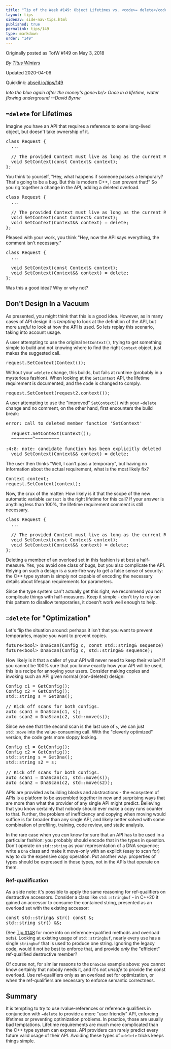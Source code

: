 ```yaml
---
title: "Tip of the Week #149: Object Lifetimes vs. <code>= delete</code>"
layout: tips
sidenav: side-nav-tips.html
published: true
permalink: tips/149
type: markdown
order: "149"
---
```


Originally posted as TotW #149 on May 3, 2018

*By [Titus Winters](mailto:titus@cs.ucr.edu)*

Updated 2020-04-06

Quicklink: [abseil.io/tips/149](https://abseil.io/tips/149)


*Into the blue again after the money's gone&lt;br/&gt; Once in a lifetime, water
flowing underground --David Byrne*

## <code>=delete</code> for Lifetimes

Imagine you have an API that requires a reference to some long-lived object, but
doesn't take ownership of it.

<pre class="prettyprint lang-cpp code">
class Request {
  ...

  // The provided Context must live as long as the current Request.
  void SetContext(const Context& context);
};
</pre>

You think to yourself, "Hey, what happens if someone passes a temporary? That's
going to be a bug. But this is modern C++, I can prevent that!" So you rig
together a change in the API, adding a deleted overload.

<pre class="prettyprint lang-cpp code">
class Request {
  ...

  // The provided Context must live as long as the current Request.
  void SetContext(const Context& context);
  void SetContext(Context&& context) = delete;
};
</pre>

Pleased with your work, you think "Hey, now the API says everything, the comment
isn't necessary."

<pre class="prettyprint lang-cpp code">
class Request {
  ...

  void SetContext(const Context& context);
  void SetContext(Context&& context) = delete;
};
</pre>

Was this a good idea? Why or why not?

## Don't Design In a Vacuum

As presented, you might think that this is a good idea. However, as in many
cases of API design it is *tempting* to look at the definition of the API, but
more *useful* to look at how the API is used. So lets replay this scenario,
taking into account usage.

A user attempting to use the original `SetContext()`, trying to get something
simple to build and not knowing where to find the right `Context` object, just
makes the suggested call.

<pre class="prettyprint lang-cpp code">
request.SetContext(Context());
</pre>

Without your `=delete` change, this builds, but fails at runtime (probably in a
mysterious fashion). When looking at the `SetContext` API, the lifetime
requirement is documented, and the code is changed to comply.

<pre class="prettyprint lang-cpp code">
request.SetContext(request2.context());
</pre>

A user attempting to use the "improved" `SetContext()` with your `=delete`
change and no comment, on the other hand, first encounters the build break:

<pre class="prettyprint code">
error: call to deleted member function 'SetContext'

  request.SetContext(Context());
  ~~~~~~~~^~~~~~~~~~

<source>:4:8: note: candidate function has been explicitly deleted
  void SetContext(Context&& context) = delete;
</pre>

The user then thinks "Well, I can't pass a temporary", but having no information
about the actual requirement, what is the most likely fix?

<pre class="prettyprint lang-cpp code">
Context context;
request.SetContext(context);
</pre>

Now, the crux of the matter: How likely is it that the scope of the new
automatic variable `context` is the right lifetime for this call? If your answer
is anything less than 100%, the lifetime requirement comment is still necessary.

<pre class="prettyprint lang-cpp code">
class Request {
  ...

  // The provided Context must live as long as the current Request.
  void SetContext(const Context& context);
  void SetContext(Context&& context) = delete;
};
</pre>

Deleting a member of an overload set in this fashion is at best a half-measure.
Yes, you avoid one class of bugs, but you also complicate the API. Relying on
such a design is a sure-fire way to get a false sense of security: the C++ type
system is simply not capable of encoding the necessary details about lifespan
requirements for parameters.

Since the type system can't actually get this right, we recommend you not
complicate things with half-measures. Keep it simple - don't try to rely on this
pattern to disallow temporaries, it doesn't work well enough to help.

## <code>=delete</code> for "Optimization"

Let's flip the situation around: perhaps it isn't that you want to prevent
temporaries, maybe you want to prevent copies.

<pre class="prettyprint lang-cpp code">
future&lt;bool&gt; DnaScan(Config c, const std::string& sequence) = delete;
future&lt;bool&gt; DnaScan(Config c, std::string&& sequence);
</pre>

How likely is it that a caller of your API will never need to keep their value?
If you cannot be 100% sure that you know exactly how your API will be used, this
is a recipe for annoying your users. Consider making copies and invoking such an
API given normal (non-deleted) design:

<pre class="prettyprint lang-cpp code">
Config c1 = GetConfig();
Config c2 = GetConfig();
std::string s = GetDna();

// Kick off scans for both configs.
auto scan1 = DnaScan(c1, s);
auto scan2 = DnaScan(c2, std::move(s));
</pre>

Since we see that the second scan is the last use of `s`, we can just
`std::move` into the value-consuming call. With the "cleverly optimized"
version, the code gets more sloppy looking.

<pre class="prettyprint lang-cpp code">
Config c1 = GetConfig();
Config c2 = GetConfig();
std::string s = GetDna();
std::string s2 = s;

// Kick off scans for both configs.
auto scan1 = DnaScan(c1, std::move(s));
auto scan2 = DnaScan(c2, std::move(s2));
</pre>

APIs are provided as building blocks and abstractions - the ecosystem of APIs is
a platform to be assembled together in new and surprising ways that are more
than what the provider of any single API might predict. Believing that you know
certainly that nobody should ever make a copy runs counter to that. Further, the
problem of inefficiency and copying when moving would suffice is far broader
than any single API, and likely better solved with some combination of
profiling, training, code review, and static analysis.

In the rare case when you *can* know for sure that an API has to be used in a
particular fashion: you probably should encode that in the types in question.
Don't operate on `std::string` as your representation of a DNA sequence; write a
`Dna` class and make it move-only with an explicit (easy to scan for) way to do
the expensive copy operation. Put another way: properties of types should be
expressed in those types, not in the APIs that operate on them.

### Ref-qualification

As a side note: it's possible to apply the same reasoning for ref-qualifiers on
destructive accessors. Consider a class like `std::stringbuf` - in C++20 it
gained an accessor to consume the contained string, presented as an overload set
with the existing accessor:

<pre class="prettyprint lang-cpp code">
const std::string& str() const &;
std::string str() &&;
</pre>

(See [Tip #148](/tips/148) for more info on reference-qualified methods and
overload sets). Looking at existing usage of `std::stringbuf`, nearly every use
has a single `stringbuf` that is used to produce one string. Ignoring the legacy
code, would it not be best to enforce that, and provide *only* the "efficient"
ref-qualified destructive member?

Of course not, for similar reasons to the `DnaScan` example above: you cannot
know certainly that nobody needs it, and it's not *unsafe* to provide the const
overload. Use ref-qualifiers only as an overload set for optimization, or when
the ref-qualifiers are necessary to enforce semantic correctness.

## Summary

It is tempting to try to use rvalue-references or reference qualifiers in
conjunction with `=delete` to provide a more "user friendly" API, enforcing
lifetimes or preventing optimization problems. In practice, those are usually
bad temptations. Lifetime requirements are much more complicated than the C++
type system can express. API providers can rarely predict every future valid
usage of their API. Avoiding these types of `=delete` tricks keeps things
simple.
